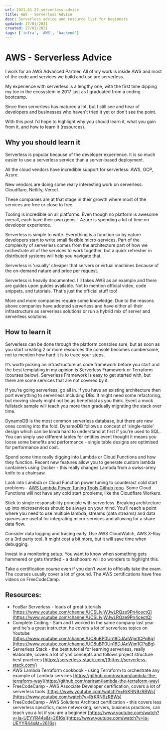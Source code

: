 ```yaml
---
url: 2021.01.27.serverless-advice
title: AWS - Serverless Advice
desc: Serverless advice and resource list for beginners
updated: 27/01/2021
created: 27/01/2021
tags: ['infra', 'AWS', 'backend']
---
```


# AWS - Serverless Advice

I work for an AWS Advanced Partner. All of my work is inside AWS and most of the code and services we build and use are serverless.

My experience with serverless is a lengthy one, with the first time dipping my toe in the ecosystem in 2017 just as I graduated from a coding bootcamp.

Since then serverless has matured a lot, but I still see and hear of developers and businesses who haven't tried it yet or don't see the point.

With this post I'd hope to highlight why you should learn it, what you gain from it, and how to learn it (resources).

## Why you should learn it

Serverless is popular because of the developer experience. It is so much easier to use a serverless service than a server-based deployment.

All the cloud vendors have incredible support for serverless: AWS, GCP, Azure.

New vendors are doing some really interesting work on serverless: Cloudflare, Netlify, Vercel.

These companies are at that stage in their growth where most of the services are free or close to free.

Tooling is incredible on all platforms. Even though no platform is awesome overall, each have their own gems - Azure is spending a lot of time on developer experience.

Serverless is simple to write. Everything is a function so by nature developers start to write small flexible micro-services. Part of the complexity of serverless comes from the architecture part of how we orchestrate all of the services to work together, but a quick refresher in distributed systems will help you navigate that.

Serverless is 'usually' cheaper that servers or virtual machines because of the on-demand nature and price per request.

Serverless is heavily documented. I'll takes AWS as an example and there are guides upon guides available. Not to mention official video, code snippets, and tutorials. That's just the official stuff too!

More and more companies require some knowledge. Due to the reasons above companies have adopted serverless and have either all their infrastructure as serverless solutions or run a hybrid mix of server and serverless solutions.

## How to learn it

Serverless can be done through the platform consoles sure, but as soon as you start creating 2 or more resources the console becomes cumbersome, not to mention how hard it is to trace your steps.

It’s worth picking an infrastructure as code framework before you start and the best templating in my opinion is Serverless Framework or Terraform (courses below). Serverless Framework is easy to get started with, but there are some services that are not covered by it.

If you’re going serverless, go all in. If you have an existing architecture then port everything to serverless including DBs. It might need some refactoring, but moving slowly might not be as beneficial as you think. Event a mock fullstack sample will teach you more than gradually migrating the stack over time.

DynamoDB is the most common serverless database, but there are new ones coming into the fold. DynamoDB follows a concept of ‘single-table’ design which can be kinda hard to understand at first if you're used to SQL. You can sinply use different tables for entities event thought it means you loose some benefits and performance - single table designs are optimised for performance and cost.

Spend some time really digging into Lambda or Cloud Functions and how they function. Recent new features allow you to generate custom lambda containers using Docker - this really changes Lambda from a swiss-army knife to a chainsaw.

Look into Lambda or Cloud Function power tuning to counteract cold start problems - [AWS Lambda Power Tuning Tools Github repo](https://github.com/alexcasalboni/aws-lambda-power-tuning). Some Cloud Functions will not have any cold start problems, like the Cloudflare Workers.

Stick to single responsibility principle with serverless. Breaking architecture up into microservices should be always on your mind. You’ll reach a point where you need to use multiple lambda, streams (data streams) and data queues are useful for integrating micro-services and allowing for a share data flow.

Consider data logging and tracing early. Use AWS CloudWatch, AWS X-Ray or a 3rd party tool. It might cost a bit more, but it will save time when debugging.

Invest in a monitoring setup. You want to know when something gets hammered or gets throttled - a dashboard will do wonders to highlight this.

Take a certification course even if you don’t want to officially take the exam. The courses usually cover a lot of ground. The AWS certifications have free videos on FreeCodeCamp.

## Resources:

- FooBar Serverless - loads of great tutorials [https://www.youtube.com/channel/UCSLIvjWJwLRQze9Pn4cectQ](https://www.youtube.com/channel/UCSLIvjWJwLRQze9Pn4cectQ)
- Complete Coding - Sam and I worked in the same company last year and he's a great instructor, he covers a lot of serverless topics on Youtube [https://www.youtube.com/channel/UC8uBP0Un18DJAnWjm1CPqBg](https://www.youtube.com/channel/UC8uBP0Un18DJAnWjm1CPqBg)
- Serverless Stack - the best tutorial for learning serverless, really elaborate, covers a lot of yml concepts and follows project structure best practices [https://serverless-stack.com/](https://serverless-stack.com/)
- AWS Lambda Terraform cookbook - using Terraform to orchestrate any example of Lambda services [https://github.com/nsriram/lambda-the-terraform-way](https://github.com/nsriram/lambda-the-terraform-way)
- FreeCodeCamp - AWS Associate Developer certification, covers a lot of serverless tools [https://www.youtube.com/watch?v=RrKRN9zRBWs](https://www.youtube.com/watch?v=RrKRN9zRBWs)
- FreeCodeCamp - AWS Solutions Architect certification - this covers less serverless specifics, more networking, servers, business practices, can teach you a lot if you are a beginner [https://www.youtube.com/watch?v=Ia-UEYYR44s&t=2616s](https://www.youtube.com/watch?v=Ia-UEYYR44s&t=2616s)